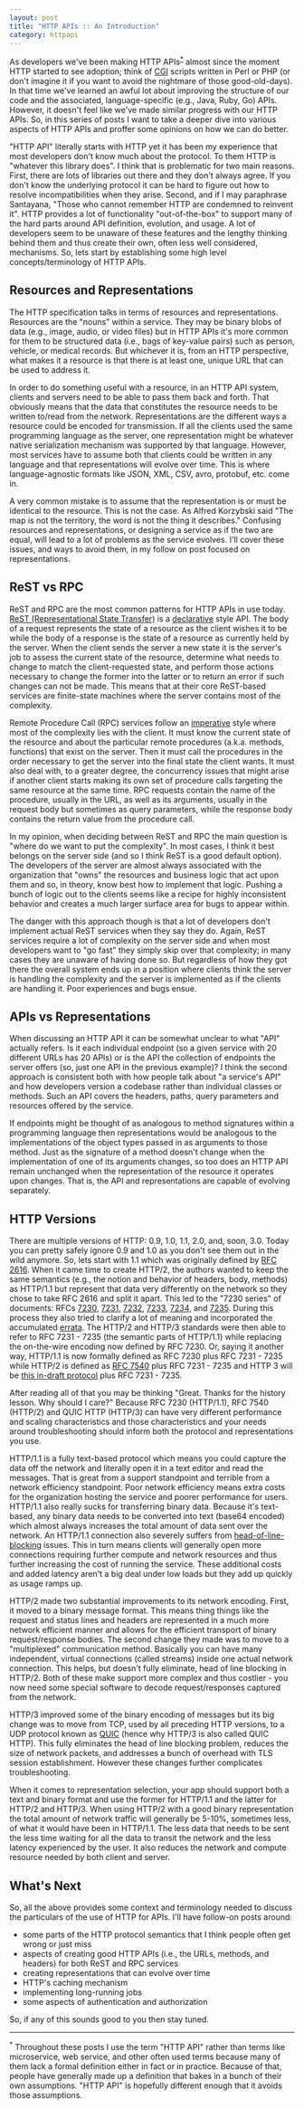 ```yaml
---
layout: post
title: "HTTP APIs :: An Introduction"
category: httpapi
---
```


As developers we've been making HTTP APIs<sup>[\*](#foot1)</sup> almost since the moment HTTP started to see adoption; think of [CGI](https://en.wikipedia.org/wiki/Common_Gateway_Interface) scripts written in Perl or PHP (or don't imagine it if you want to avoid the nightmare of those good-old-days).  In that time we've learned an awful lot about improving the structure of our code and the associated, language-specific (e.g., Java, Ruby, Go) APIs.  However, it doesn't feel like we've made similar progress with our HTTP APIs.  So, in this series of posts I want to take a deeper dive into various aspects of HTTP APIs and proffer some opinions on how we can do better.

"HTTP API" literally starts with HTTP yet it has been my experience that most developers don't know much about the protocol.  To them HTTP is "whatever this library does".  I think that is problematic for two main reasons.  First, there are lots of libraries out there and they don't always agree.  If you don't know the underlying protocol it can be hard to figure out how to resolve incompatibilities when they arise.  Second, and if I may paraphrase Santayana, "Those who cannot remember HTTP are condemned to reinvent it".  HTTP provides a lot of functionality "out-of-the-box" to support many of the hard parts around API definition, evolution, and usage.  A lot of developers seem to be unaware of these features and the lengthy thinking behind them and thus create their own, often less well considered, mechanisms.  So, lets start by establishing some high level concepts/terminology of HTTP APIs.

## Resources and Representations
The HTTP specification talks in terms of resources and representations. Resources are the "nouns" within a service.  They may be binary blobs of data (e.g., image, audio, or video files) but in HTTP APIs it's more common for them to be structured data (i.e., bags of key-value pairs) such as person, vehicle, or medical records.  But whichever it is, from an HTTP perspective, what makes it a resource is that there is at least one, unique URL that can be used to address it.

In order to do something useful with a resource, in an HTTP API system, clients and servers need to be able to pass them back and forth.  That obviously means that the data that constitutes the resource needs to be written to/read from the network.  Representations are the different ways a resource could be encoded for transmission.  If all the clients used the same programming language as the server, one representation might be whatever native serialization mechanism was supported by that language.  However, most services have to assume both that clients could be written in any language and that representations will evolve over time.  This is where language-agnostic formats like JSON, XML, CSV, avro, protobuf, etc. come in.

A very common mistake is to assume that the representation is or must be identical to the resource.  This is not the case.  As Alfred Korzybski said "The map is not the territory, the word is not the thing it describes."  Confusing resources and representations, or designing a service as if the two are equal, will lead to a lot of problems as the service evolves.  I'll cover these issues, and ways to avoid them, in my follow on post focused on representations.

## ReST vs RPC
ReST and RPC are the most common patterns for HTTP APIs in use today.  [ReST (Representational State Transfer)](https://www.ics.uci.edu/~fielding/pubs/dissertation/rest_arch_style.htm) is a [declarative](https://en.wikipedia.org/wiki/Declarative_programming) style API.  The body of a request represents the state of a resource as the client wishes it to be while the body of a response is the state of a resource as currently held by the server.  When the client sends the server a new state it is the server's job to assess the current state of the resource, determine what needs to change to match the client-requested state, and perform those actions necessary to change the former into the latter or to return an error if such changes can not be made.  This means that at their core ReST-based services are finite-state machines where the server contains most of the complexity.

Remote Procedure Call (RPC) services follow an [imperative](https://en.wikipedia.org/wiki/Imperative_programming) style where most of the complexity lies with the client.  It must know the current state of the resource and about the particular remote procedures (a.k.a. methods, functions) that exist on the server.  Then it must call the procedures in the order necessary to get the server into the final state the client wants.  It must also deal with, to a greater degree, the concurrency issues that might arise if another client starts making its own set of procedure calls targeting the same resource at the same time.   RPC requests contain the name of the procedure, usually in the URL, as well as its arguments, usually in the request body but sometimes as query parameters, while the response body contains the return value from the procedure call.

In my opinion, when deciding between ReST and RPC the main question is "where do we want to put the complexity".  In most cases, I think it best belongs on the server side (and so I think ReST is a good default option).  The developers of the server are almost always associated with the organization that "owns" the resources and business logic that act upon them and so, in theory, know best how to implement that logic.  Pushing a bunch of logic out to the clients seems like a recipe for highly inconsistent behavior and creates a much larger surface area for bugs to appear within.

The danger with this approach though is that a lot of developers don't implement actual ReST services when they say they do.  Again, ReST services require a lot of complexity on the server side and when most developers want to "go fast" they simply skip over that complexity; in many cases they are unaware of having done so.  But regardless of how they got there the overall system ends up in a position where clients think the server is handling the complexity and the server is implemented as if the clients are handling it.  Poor experiences and bugs ensue.

## APIs vs Representations
When discussing an HTTP API it can be somewhat unclear to what "API" actually refers. Is it each individual endpoint (so a given service with 20 different URLs has 20 APIs) or is the API the collection of endpoints the server offers (so, just one API in the previous example)? I think the second approach is consistent both with how people talk about "a service's API" and how developers version a codebase rather than individual classes or methods. Such an API covers the headers, paths, query parameters and resources offered by the service.

If endpoints might be thought of as analogous to method signatures within a programming language then representations would be analogous to the implementations of the object types passed in as arguments to those method. Just as the signature of a method doesn't change when the implementation of one of its arguments changes, so too does an HTTP API remain unchanged when the representation of the resource it operates upon changes.  That is, the API and representations are capable of evolving separately.

## HTTP Versions
There are multiple versions of HTTP: 0.9, 1.0, 1.1, 2.0, and, soon, 3.0.  Today you can pretty safely ignore 0.9 and 1.0 as you don't see them out in the wild anymore.  So, lets start with 1.1 which was originally defined by [RFC 2616](https://datatracker.ietf.org/doc/html/rfc2616/).  When it came time to create HTTP/2, the authors wanted to keep the same semantics (e.g., the notion and behavior of headers, body, methods) as HTTP/1.1 but represent that data very differently on the network so they chose to take RFC 2616 and split it apart. This led to the "7230 series" of documents: RFCs [7230](https://datatracker.ietf.org/doc/html/rfc7230), [7231](https://datatracker.ietf.org/doc/html/rfc7231), [7232](https://datatracker.ietf.org/doc/html/rfc7232), [7233](https://datatracker.ietf.org/doc/html/rfc7233), [7234](https://datatracker.ietf.org/doc/html/rfc7234), and [7235](https://datatracker.ietf.org/doc/html/rfc7235).  During this process they also tried to clarify a lot of meaning and incorporated the accumulated [errata](https://www.merriam-webster.com/dictionary/errata).  The HTTP/2 and HTTP/3 standards were then able to refer to RFC 7231 - 7235 (the semantic parts of HTTP/1.1) while replacing the on-the-wire encoding now defined by RFC 7230.  Or, saying it another way, HTTP/1.1 is now formally defined as RFC 7230 plus RFC 7231 - 7235 while HTTP/2 is defined as [RFC 7540](https://datatracker.ietf.org/doc/html/rfc7540) plus RFC 7231 - 7235 and HTTP 3 will be [this in-draft protocol](https://www.ietf.org/archive/id/draft-ietf-quic-http-34.html) plus RFC 7231 - 7235.

After reading all of that you may be thinking "Great.  Thanks for the history lesson.  Why should I care?"  Because RFC 7230 (HTTP/1.1), RFC 7540 (HTTP/2) and QUIC HTTP (HTTP/3) can have very different performance and scaling characteristics and those characteristics and your needs around troubleshooting should inform both the protocol and representations you use.

HTTP/1.1 is a fully text-based protocol which means you could capture the data off the network and literally open it in a text editor and read the messages.  That is great from a support standpoint and terrible from a network efficiency standpoint.  Poor network efficiency means extra costs for the organization hosting the service and poorer performance for users.  HTTP/1.1 also really sucks for transferring binary data.  Because it's text-based, any binary data needs to be converted into text (base64 encoded) which almost always increases the total amount of data sent over the network.  An HTTP/1.1 connection also severely suffers from [head-of-line-blocking](https://en.wikipedia.org/wiki/Head-of-line_blocking#In_HTTP) issues.  This in turn means clients will generally open more connections requiring further compute and network resources and thus further increasing the cost of running the service.  These additional costs and added latency aren't a big deal under low loads but they add up quickly as usage ramps up.

HTTP/2 made two substantial improvements to its network encoding.  First, it moved to a binary message format.  This means thing things like the request and status lines and headers are represented in a much more network efficient manner and allows for the efficient transport of binary request/response bodies.  The second change they made was to move to a "multiplexed" communication method.  Basically you can have many independent, virtual connections (called streams) inside one actual network connection.  This helps, but doesn't fully eliminate, head of line blocking in HTTP/2.  Both of these make support more complex and thus costlier - you now need some special software to decode request/responses captured from the network.  

HTTP/3 improved some of the binary encoding of messages but its big change was to move from TCP, used by all preceding HTTP versions, to a UDP protocol known as [QUIC](https://datatracker.ietf.org/doc/html/rfc9000) (hence why HTTP/3 is also called QUIC HTTP).  This fully eliminates the head of line blocking problem, reduces the size of network packets, and addresses a bunch of overhead with TLS session establishment.  However these changes further complicates troubleshooting.

When it comes to representation selection, your app should support both a text and binary format and use the former for HTTP/1.1 and the latter for HTTP/2 and HTTP/3.  When using HTTP/2 with a good binary representation the total amount of network traffic will generally be 5-10%, sometimes less, of what it would have been in HTTP/1.1.  The less data that needs to be sent the less time waiting for all the data to transit the network and the less latency experienced by the user.  It also reduces the network and compute resource needed by both client and server.

## What's Next
So, all the above provides some context and terminology needed to discuss the particulars of the use of HTTP for APIs.  I'll have follow-on posts around:
* some parts of the HTTP protocol semantics that I think people often get wrong or just miss
* aspects of creating good HTTP APIs (i.e., the URLs, methods, and headers) for both ReST and RPC services
* creating representations that can evolve over time
* HTTP's caching mechanism
* implementing long-running jobs
* some aspects of authentication and authorization

So, if any of this sounds good to you then stay tuned.

---
<sup><a name="foot1">\*</a></sup> Throughout these posts I use the term "HTTP API" rather than terms like microservice, web service, and other often used terms because many of them lack a formal definition either in fact or in practice.  Because of that, people have generally made up a definition that bakes in a bunch of their own assumptions.  "HTTP API" is hopefully different enough that it avoids those assumptions.